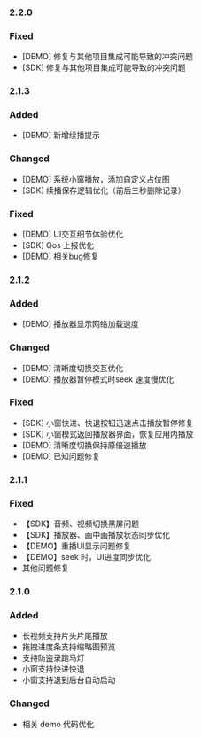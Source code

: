 ### 2.2.0
### Fixed
- [DEMO] 修复与其他项目集成可能导致的冲突问题
- [SDK] 修复与其他项目集成可能导致的冲突问题

### 2.1.3
### Added
- [DEMO] 新增续播提示

### Changed
- [DEMO] 系统小窗播放，添加自定义占位图
- [SDK] 续播保存逻辑优化（前后三秒删除记录）

### Fixed
- [DEMO] UI交互细节体验优化
- [SDK] Qos 上报优化
- [DEMO] 相关bug修复

### 2.1.2
### Added
- [DEMO] 播放器显示网络加载速度
### Changed
- [DEMO] 清晰度切换交互优化
- [DEMO] 播放器暂停模式时seek 速度慢优化
### Fixed
- [SDK] 小窗快进、快退按钮迅速点击播放暂停修复
- [SDK] 小窗模式返回播放器界面，恢复应用内播放
- [DEMO] 清晰度切换保持原倍速播放
- [DEMO] 已知问题修复

### 2.1.1
### Fixed

- 【SDK】音频、视频切换黑屏问题
- 【SDK】播放器、画中画播放状态同步优化
- 【DEMO】重播UI显示问题修复
- 【DEMO】seek 时，UI进度同步优化
- 其他问题修复

### 2.1.0
### Added 

- 长视频支持片头片尾播放
- 拖拽进度条支持缩略图预览
- 支持防盗录跑马灯
- 小窗支持快进快退
- 小窗支持退到后台自动启动

### Changed
- 相关 demo 代码优化
